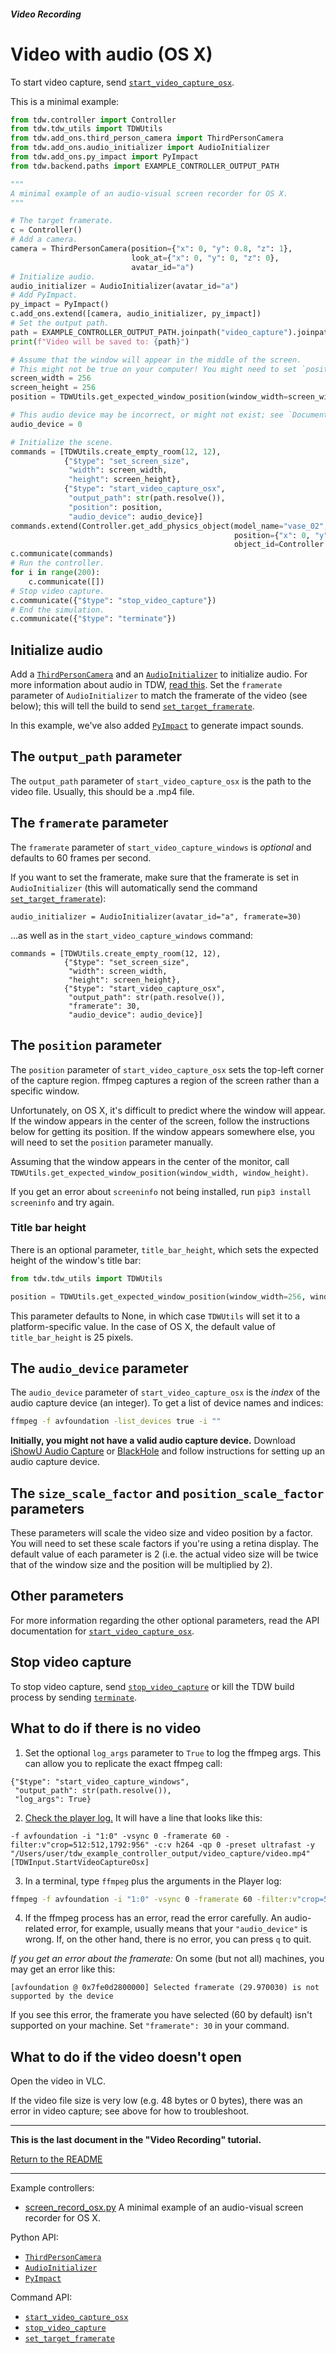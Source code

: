 ##### Video Recording

# Video with audio (OS X)

To start video capture, send  [`start_video_capture_osx`](../../api/command_api.md#start_video_capture_osx). 


This is a minimal example:

```python
from tdw.controller import Controller
from tdw.tdw_utils import TDWUtils
from tdw.add_ons.third_person_camera import ThirdPersonCamera
from tdw.add_ons.audio_initializer import AudioInitializer
from tdw.add_ons.py_impact import PyImpact
from tdw.backend.paths import EXAMPLE_CONTROLLER_OUTPUT_PATH

"""
A minimal example of an audio-visual screen recorder for OS X.
"""

# The target framerate.
c = Controller()
# Add a camera.
camera = ThirdPersonCamera(position={"x": 0, "y": 0.8, "z": 1},
                           look_at={"x": 0, "y": 0, "z": 0},
                           avatar_id="a")
# Initialize audio.
audio_initializer = AudioInitializer(avatar_id="a")
# Add PyImpact.
py_impact = PyImpact()
c.add_ons.extend([camera, audio_initializer, py_impact])
# Set the output path.
path = EXAMPLE_CONTROLLER_OUTPUT_PATH.joinpath("video_capture").joinpath("video.mp4")
print(f"Video will be saved to: {path}")

# Assume that the window will appear in the middle of the screen.
# This might not be true on your computer! You might need to set `position` manually.
screen_width = 256
screen_height = 256
position = TDWUtils.get_expected_window_position(window_width=screen_width, window_height=screen_height)

# This audio device may be incorrect, or might not exist; see `Documentation/lessons/video/screen_record_osx.md`.
audio_device = 0

# Initialize the scene.
commands = [TDWUtils.create_empty_room(12, 12),
            {"$type": "set_screen_size",
             "width": screen_width,
             "height": screen_height},
            {"$type": "start_video_capture_osx",
             "output_path": str(path.resolve()),
             "position": position,
             "audio_device": audio_device}]
commands.extend(Controller.get_add_physics_object(model_name="vase_02",
                                                  position={"x": 0, "y": 1.5, "z": 0},
                                                  object_id=Controller.get_unique_id()))
c.communicate(commands)
# Run the controller.
for i in range(200):
    c.communicate([])
# Stop video capture.
c.communicate({"$type": "stop_video_capture"})
# End the simulation.
c.communicate({"$type": "terminate"})
```

## Initialize audio

Add a  [`ThirdPersonCamera`](../../python/add_ons/third_person_camera.md) and an [`AudioInitializer`](../../python/add_ons/audio_initializer.md) to initialize audio. For more information about audio in TDW, [read this](../audio/overview.md). Set the `framerate` parameter of `AudioInitializer` to match the framerate of the video (see below); this will tell the build to send [`set_target_framerate`](../../api/command_api.md#set_target_framerate).

In this example, we've also added [`PyImpact`](../audio/py_impact.md) to generate impact sounds.

## The `output_path` parameter

The `output_path` parameter of `start_video_capture_osx` is the path to the video file. Usually, this should be a .mp4 file.

## The `framerate` parameter

The `framerate` parameter of `start_video_capture_windows` is *optional* and defaults to 60 frames per second.

If you want to set the framerate, make sure that the framerate is set in `AudioInitializer` (this will automatically send the command [`set_target_framerate`](../../api/command_api.md#set_target_framerate)):

```
audio_initializer = AudioInitializer(avatar_id="a", framerate=30)
```

...as well as in the `start_video_capture_windows` command:

```
commands = [TDWUtils.create_empty_room(12, 12),
            {"$type": "set_screen_size",
             "width": screen_width,
             "height": screen_height},
            {"$type": "start_video_capture_osx",
             "output_path": str(path.resolve()),
             "framerate": 30,
             "audio_device": audio_device}]
```

## The `position` parameter

The `position` parameter of `start_video_capture_osx` sets the top-left corner of the capture region. ffmpeg captures a region of the screen rather than a specific window.

Unfortunately, on OS X, it's difficult to predict where the window will appear. If the window appears in the center of the screen, follow the instructions below for getting its position. If the window appears somewhere else, you will need to set the `position` parameter manually.

Assuming that the window appears in the center of the monitor, call `TDWUtils.get_expected_window_position(window_width, window_height)`.

If you get an error about `screeninfo` not being installed, run `pip3 install screeninfo` and try again.

### Title bar height

There is an optional parameter, `title_bar_height`, which sets the expected height of the window's title bar:

```python
from tdw.tdw_utils import TDWUtils

position = TDWUtils.get_expected_window_position(window_width=256, window_height=256, title_bar_height=25)
```

This parameter defaults to None, in which case `TDWUtils` will set it to a platform-specific value. In the case of OS X, the default value of `title_bar_height` is 25 pixels.

## The `audio_device` parameter

The `audio_device` parameter of `start_video_capture_osx`  is the *index* of the audio capture device (an integer). To get a list of device names and indices:

```bash
ffmpeg -f avfoundation -list_devices true -i ""
```

**Initially, you might not have a valid audio capture device.** Download [iShowU Audio Capture](https://support.shinywhitebox.com) or [BlackHole](https://github.com/ExistentialAudio/BlackHole) and follow instructions for setting up an audio capture device.

## The `size_scale_factor` and `position_scale_factor` parameters

These parameters will scale the video size and video position by a factor. You will need to set these scale factors if you're using a retina display. The default value of each parameter is 2 (i.e. the actual video size will be twice that of the window size and the position will be multiplied by 2).

## Other parameters

For more information regarding the other optional parameters, read the API documentation for [`start_video_capture_osx`](../../api/command_api.md#start_video_capture_osx).

## Stop video capture

To stop video capture, send [`stop_video_capture`](../../api/command_api.md#stop_video_capture) or kill the TDW build process by sending [`terminate`](../../api/command_api.md#terminate).

## What to do if there is no video

1. Set the optional `log_args` parameter to `True` to log the ffmpeg args. This can allow you to replicate the exact ffmpeg call:

```
{"$type": "start_video_capture_windows",
 "output_path": str(path.resolve()),
 "log_args": True}
```

2. [Check the player log.](https://docs.unity3d.com/Manual/LogFiles.html) It will have a line that looks like this:

```
-f avfoundation -i "1:0" -vsync 0 -framerate 60 -filter:v"crop=512:512,1792:956" -c:v h264 -qp 0 -preset ultrafast -y "/Users/user/tdw_example_controller_output/video_capture/video.mp4" [TDWInput.StartVideoCaptureOsx]
```

3. In a terminal, type `ffmpeg` plus the arguments in the Player log:

```bash
ffmpeg -f avfoundation -i "1:0" -vsync 0 -framerate 60 -filter:v"crop=512:512,1792:956" -c:v h264 -qp 0 -preset ultrafast -y "/Users/user/tdw_example_controller_output/video_capture/video.mp4" 
```

4. If the ffmpeg process has an error, read the error carefully. An audio-related error, for example, usually means that your `"audio_device"` is wrong. If, on the other hand, there is no error, you can press `q` to quit.

*If you get an error about the framerate:* On some (but not all) machines, you may get an error like this:

```
[avfoundation @ 0x7fe0d2800000] Selected framerate (29.970030) is not supported by the device
```

If you see this error, the framerate you have selected (60 by default) isn't supported on your machine. Set `"framerate": 30` in your command.

## What to do if the video doesn't open

Open the video in VLC. 

If the video file size is very low (e.g. 48 bytes or 0 bytes), there was an error in video capture; see above for how to troubleshoot.

***

**This is the last document in the "Video Recording" tutorial.**

[Return to the README](../../../README.md)

***

Example controllers:

- [screen_record_osx.py](https://github.com/threedworld-mit/tdw/blob/master/Python/example_controllers/video/screen_record_osx.py) A minimal example of an audio-visual screen recorder for OS X.

Python API:

- [`ThirdPersonCamera`](../../python/add_ons/third_person_camera.md)
- [`AudioInitializer`](../../python/add_ons/audio_initializer.md)
- [`PyImpact`](../../python/add_ons/py_impact.md)

Command API:

- [`start_video_capture_osx`](../../api/command_api.md#start_video_capture_osx)
- [`stop_video_capture`](../../api/command_api.md#stop_video_capture)
- [`set_target_framerate`](../../api/command_api.md#set_target_framerate)